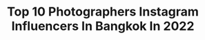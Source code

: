 ---
title: Top 10 Photographers Instagram Influencers In Bangkok In 2022
description: >-
  Find top photographers Instagram influencers in Bangkok in 2022. Most popular hashtags: #galaxys20th #withgalaxy #supervdocamera.
platform: Instagram
hits: 23
text_top: See the best Instagram accounts on inBeat.
text_bottom: Our database holds 23 Instagram influencers like this in Bangkok, Thailand for you to contact.
profiles:
  - username: "wackostudio"
    fullname: >-
      Mr. Nobody
    bio: >-
      90'S 🇹🇭 Photographer Bangkok,Thailand Originated from Mercury
    location: "Thailand"
    followers: 10916
    engagement: 245
    commentsToLikes: 0.061196
    id: ck5qe22ygycc30i11du7mvz44
    verified: false
    hashtags: "#portraifromnobody, #portraitfromnobody"
  - username: "blackcat.magic"
    fullname: >-
      🍬⋆Nana⋆°ʚ♡ɞ°
    bio: >-
      🐈Cat⋆🚗Car⋆🧛‍♀️Cosplay⋆Cocktail🍸 🦋TikTok : nekonana.cosplay 🕸️Twitter : Neko26073278 💖My dream is ride Ferrari🏎✨ 😻Thank you for following🍀 🇹🇭🇯🇵
    location: "Thailand"
    followers: 71523
    engagement: 88
    commentsToLikes: 0.052045
    id: ckf5svy2tgc9c0j23o0njau6d
    verified: false
    hashtags: "#photographer, #bangkok, #idol, #cute"
  - username: "minto_ong"
    fullname: >-
      minto_ong
    bio: >-
      Mint 🙋✨💓 📷 Bangkok🇹🇭 Photographer 📱Galaxy Note20TH 📷 A7ii , XT30 Contact please DM
    location: "Thailand"
    followers: 23177
    engagement: 976
    commentsToLikes: 0.084130
    id: ck0w4gug7yi2b0i19qdzet9wn
    verified: false
    hashtags: ""
  - username: "chrsschlkx"
    fullname: >-
      Chris Schalkx
    bio: >-
      Travel writer/photographer in Bangkok/Taiwan for CNTraveler, T+LAsia, Design Anthology, Telegraph, Wallpaper ++ 📝 Blogs Bangkok and beyond (也有中文版本) on
    location: "Thailand"
    followers: 15753
    engagement: 534
    commentsToLikes: 0.019200
    id: ck0tu561s5oov0i19gvx1i4v7
    verified: false
    hashtags: ""
  - username: "cody.ellingham"
    fullname: >-
      Cody Ellingham
    bio: >-
      It's about wandering. DERIVE by Cody Ellingham. Director of Memories of Tsukiji, Future Cities, photographer of Bangkok Phosphors & Danchi Dreams.
    location: "Thailand"
    followers: 31408
    engagement: 269
    commentsToLikes: 0.005028
    id: ck5zpcyj7sg390i14l5ckkbb3
    verified: false
    hashtags: "#derive, #night, #wandering, #tokyo"
  - username: "oad.ari"
    fullname: >-
      Thomas Shelby
    bio: >-
      Galaxy Note20 Ultra Base in Bangkok, Thailand 🇹🇭 Photographer of @ari_football
    location: "Thailand"
    followers: 33740
    engagement: 322
    commentsToLikes: 0.008425
    id: ck0w45zj9wzgz0i19jbxwuw3t
    verified: false
    hashtags: "#galaxys20th, #supervdocamera, #adidasfootball, #withgalaxy"
  - username: "shbabalif"
    fullname: >-
      Alif Ngoylung
    bio: >-
      Outdoor and Lifestyle Photographer Galaxy Note20 Bangkok, Thailand. Contact | Shbab.alif@gmail.com
    location: "Thailand"
    followers: 59939
    engagement: 358
    commentsToLikes: 0.008880
    id: ck15ucartmgen0i19jlt3rl10
    verified: false
    hashtags: "#galaxys20th, #supervdocamera, #teamgalaxy, #withgalaxy"
  - username: "peonysus2nd"
    fullname: >-
      Piriya C.
    bio: >-
      📸 Photographer 📍 Based in Bangkok , Thailand 📩 Email : peonysus2nd@gmail.com 🎞 Film only @piriya_35mm 📱 Galaxy Note20 User
    location: "Thailand"
    followers: 11254
    engagement: 562
    commentsToLikes: 0.038135
    id: ck0ud25cbi9740i19btowte67
    verified: false
    hashtags: "#teamgalaxy, #brightnight, #galaxys20, #singletake"
  - username: "gemsstone"
    fullname: >-
      CHINNAKRIT TANASONTERACH
    bio: >-
      1994 NMRBD . KC'43 . BU Make-Up artist Line : gemsstone
    location: "Thailand"
    followers: 42718
    engagement: 792
    commentsToLikes: 0.007735
    id: ck6tud64ifnp50j71ff5xpuml
    verified: false
    hashtags: "#poobpubrubhelloween, #gemsstonehelloween, #helloween, #pattaratstyling"
  - username: "kankankavee"
    fullname: >-
      Kan Kankavee
    bio: >-
      Bangkok, Thailand Fujifilm X-Photographer Inquiries and Prints below
    location: "Thailand"
    followers: 109477
    engagement: 975
    commentsToLikes: 0.024959
    id: ck0u1zvjeydkq0i19c8tvmqj5
    verified: false
    hashtags: "#banyantree, #riversideofbangkok, #whatshappeninginthailand, #nissanth"
---